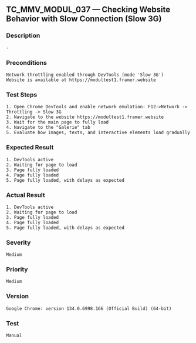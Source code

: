 ## TC_MMV_MODUL_037 — Checking Website Behavior with Slow Connection (Slow 3G)

### Description
    -

### Preconditions
    Network throttling enabled through DevTools (mode 'Slow 3G')
    Website is available at https://modultest1.framer.website

### Test Steps
    1. Open Chrome DevTools and enable network emulation: F12->Network -> Throttling -> Slow 3G
    2. Navigate to the website https://modultest1.framer.website
    3. Wait for the main page to fully load 
    4. Navigate to the "Galerie" tab
    5. Evaluate how images, texts, and interactive elements load gradually

### Expected Result
    1. DevTools active
    2. Waiting for page to load
    3. Page fully loaded
    4. Page fully loaded
    5. Page fully loaded, with delays as expected

### Actual Result
    1. DevTools active
    2. Waiting for page to load
    3. Page fully loaded
    4. Page fully loaded
    5. Page fully loaded, with delays as expected

### Severity
    Medium

### Priority
    Medium

### Version
    Google Chrome: version 134.0.6998.166 (Official Build) (64-bit)

### Test
    Manual
